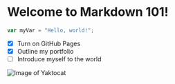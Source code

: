 # Welcome to Markdown 101!

``` javascript
var myVar = "Hello, world!";
```

- [X] Turn on GitHub Pages
- [X] Outline my portfolio
- [ ] Introduce myself to the world

![Image of Yaktocat](https://octodex.github.com/images/yaktocat.png)
